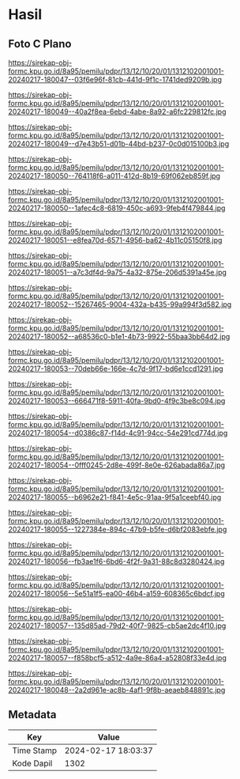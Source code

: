# Hasil

## Foto C Plano

https://sirekap-obj-formc.kpu.go.id/8a95/pemilu/pdpr/13/12/10/20/01/1312102001001-20240217-180047--03f6e96f-81cb-441d-9f1c-1741ded9209b.jpg

https://sirekap-obj-formc.kpu.go.id/8a95/pemilu/pdpr/13/12/10/20/01/1312102001001-20240217-180049--40a2f8ea-6ebd-4abe-8a92-a6fc229812fc.jpg

https://sirekap-obj-formc.kpu.go.id/8a95/pemilu/pdpr/13/12/10/20/01/1312102001001-20240217-180049--d7e43b51-d01b-44bd-b237-0c0d015100b3.jpg

https://sirekap-obj-formc.kpu.go.id/8a95/pemilu/pdpr/13/12/10/20/01/1312102001001-20240217-180050--764118f6-a011-412d-8b19-69f062eb859f.jpg

https://sirekap-obj-formc.kpu.go.id/8a95/pemilu/pdpr/13/12/10/20/01/1312102001001-20240217-180050--1afec4c8-6819-450c-a693-9feb4f479844.jpg

https://sirekap-obj-formc.kpu.go.id/8a95/pemilu/pdpr/13/12/10/20/01/1312102001001-20240217-180051--e8fea70d-6571-4956-ba62-4b11c05150f8.jpg

https://sirekap-obj-formc.kpu.go.id/8a95/pemilu/pdpr/13/12/10/20/01/1312102001001-20240217-180051--a7c3df4d-9a75-4a32-875e-206d5391a45e.jpg

https://sirekap-obj-formc.kpu.go.id/8a95/pemilu/pdpr/13/12/10/20/01/1312102001001-20240217-180052--15267465-9004-432a-b435-99a994f3d582.jpg

https://sirekap-obj-formc.kpu.go.id/8a95/pemilu/pdpr/13/12/10/20/01/1312102001001-20240217-180052--a68536c0-b1e1-4b73-9922-55baa3bb64d2.jpg

https://sirekap-obj-formc.kpu.go.id/8a95/pemilu/pdpr/13/12/10/20/01/1312102001001-20240217-180053--70deb66e-166e-4c7d-9f17-bd6e1ccd1291.jpg

https://sirekap-obj-formc.kpu.go.id/8a95/pemilu/pdpr/13/12/10/20/01/1312102001001-20240217-180053--666471f8-5911-40fa-9bd0-4f9c3be8c094.jpg

https://sirekap-obj-formc.kpu.go.id/8a95/pemilu/pdpr/13/12/10/20/01/1312102001001-20240217-180054--d0386c87-f14d-4c91-94cc-54e291cd774d.jpg

https://sirekap-obj-formc.kpu.go.id/8a95/pemilu/pdpr/13/12/10/20/01/1312102001001-20240217-180054--0fff0245-2d8e-499f-8e0e-626abada86a7.jpg

https://sirekap-obj-formc.kpu.go.id/8a95/pemilu/pdpr/13/12/10/20/01/1312102001001-20240217-180055--b6962e21-f841-4e5c-91aa-9f5a1ceebf40.jpg

https://sirekap-obj-formc.kpu.go.id/8a95/pemilu/pdpr/13/12/10/20/01/1312102001001-20240217-180055--1227384e-894c-47b9-b5fe-d6bf2083ebfe.jpg

https://sirekap-obj-formc.kpu.go.id/8a95/pemilu/pdpr/13/12/10/20/01/1312102001001-20240217-180056--fb3ae1f6-6bd6-4f2f-9a31-88c8d3280424.jpg

https://sirekap-obj-formc.kpu.go.id/8a95/pemilu/pdpr/13/12/10/20/01/1312102001001-20240217-180056--5e51a1f5-ea00-46b4-a159-608365c6bdcf.jpg

https://sirekap-obj-formc.kpu.go.id/8a95/pemilu/pdpr/13/12/10/20/01/1312102001001-20240217-180057--135d85ad-79d2-40f7-9825-cb5ae2dc4f10.jpg

https://sirekap-obj-formc.kpu.go.id/8a95/pemilu/pdpr/13/12/10/20/01/1312102001001-20240217-180057--f858bcf5-a512-4a9e-86a4-a52808f33e4d.jpg

https://sirekap-obj-formc.kpu.go.id/8a95/pemilu/pdpr/13/12/10/20/01/1312102001001-20240217-180048--2a2d961e-ac8b-4af1-9f8b-aeaeb848891c.jpg


## Metadata

| Key        | Value               |
| ---------- | ------------------- |
| Time Stamp | 2024-02-17 18:03:37 |
| Kode Dapil | 1302                |



